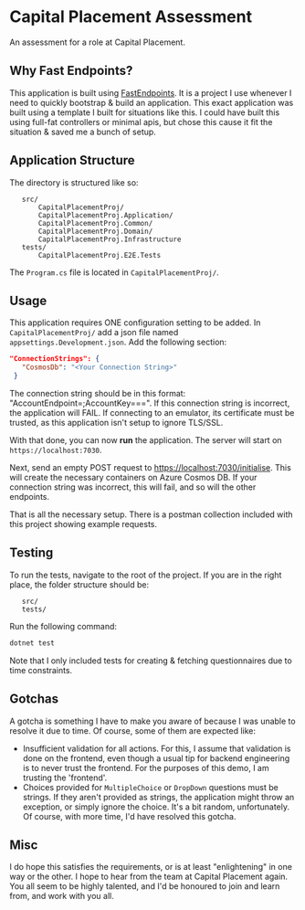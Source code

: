 # Capital Placement Assessment

 An assessment for a role at Capital Placement.

## Why Fast Endpoints?

 This application is built using [FastEndpoints](https://fast-endpoints.com/). It is a project I use whenever I need to quickly bootstrap & build an application. This exact application was built using a template I built for situations like this. I could have built this using full-fat controllers or minimal apis, but chose this cause it fit the situation & saved me a bunch of setup.

## Application Structure

 The directory is structured like so:

 ```text
    src/
        CapitalPlacementProj/
        CapitalPlacementProj.Application/
        CapitalPlacementProj.Common/
        CapitalPlacementProj.Domain/
        CapitalPlacementProj.Infrastructure
    tests/
        CapitalPlacementProj.E2E.Tests
 ```

 The `Program.cs` file is located in `CapitalPlacementProj/`.

## Usage

 This application requires ONE configuration setting to be added. In `CapitalPlacementProj/` add a json file named `appsettings.Development.json`. Add the following section:

 ```json
 "ConnectionStrings": {
    "CosmosDb": "<Your Connection String>"
  }
 ```

 The connection string should be in this format: "AccountEndpoint=<URL>;AccountKey=<KEY>==". If this connection string is incorrect, the application will FAIL. If connecting to an emulator, its certificate must be trusted, as this application isn't setup to ignore TLS/SSL.

 With that done, you can now **run** the application. The server will start on `https://localhost:7030`.

 Next, send an empty POST request to <https://localhost:7030/initialise>. This will create the necessary containers on Azure Cosmos DB. If your connection string was incorrect, this will fail, and so will the other endpoints.

 That is all the necessary setup. There is a postman collection included with this project showing example requests.

## Testing

 To run the tests, navigate to the root of the project. If you are in the right place, the folder structure should be:

 ```text
    src/
    tests/
 ```

 Run the following command:

 ```bash
dotnet test
 ```

Note that I only included tests for creating & fetching questionnaires due to time constraints.

## Gotchas

A gotcha is something I have to make you aware of because I was unable to resolve it due to time. Of course, some of them are expected like:

- Insufficient validation for all actions. For this, I assume that validation is done on the frontend, even though a usual tip for backend engineering is to never trust the frontend. For the purposes of this demo, I am trusting the 'frontend'.
- Choices provided for `MultipleChoice` or `DropDown` questions must be strings. If they aren't provided as strings, the application might throw an exception, or simply ignore the choice. It's a bit random, unfortunately. Of course, with more time, I'd have resolved this gotcha.

## Misc

I do hope this satisfies the requirements, or is at least "enlightening" in one way or the other. I hope to hear from the team at Capital Placement again. You all seem to be highly talented, and I'd be honoured to join and learn from, and work with you all.
